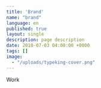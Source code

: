 ```yaml
---
title: 'Brand'
name: "brand"
language: en
published: true
layout: single
description: page description
date: 2018-07-03 04:00:00 +0000
tags: []
image: 
  - "/uploads/typeking-cover.png"
---
```

Work
